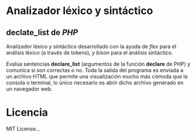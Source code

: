 # Analizador léxico y sintáctico
## declate_list de *PHP*

Analizador léxico y sintáctico desarrollado con la ayuda de *flex* para el análisis léxico (a través de tokens), y *bison* para el análisis sintáctico.

Evalúa sentencias **declare_list** (argumentos de la función **declare** de PHP) y comunica si son correctas o no. Toda la salida del programa es enviada a un archivo HTML que permite una visualización mucho más cómoda que la consola o terminal, lo único necesario es abrir dicho archivo generado en un navegador web.

# Licencia
MIT License...
